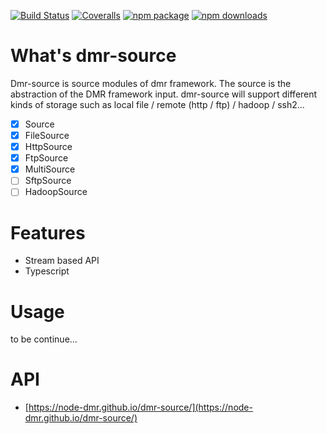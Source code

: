 [![Build Status](https://travis-ci.org/node-dmr/dmr-source.svg?branch=master)](https://travis-ci.org/node-dmr/dmr-source)
[![Coveralls](https://img.shields.io/coveralls/node-dmr/dmr-source.svg)](https://coveralls.io/github/node-dmr/dmr-source)
[![npm package](https://img.shields.io/npm/v/dmr-source.svg)](https://www.npmjs.org/package/dmr-source)
[![npm downloads](http://img.shields.io/npm/dm/dmr-source.svg)](https://www.npmjs.org/package/dmr-source)


# What's dmr-source

Dmr-source is source modules of dmr framework.
The source is the abstraction of the DMR framework input.
dmr-source will support different kinds of storage such as local file / remote (http / ftp) / hadoop / ssh2...

- [x] Source
- [x] FileSource
- [x] HttpSource
- [x] FtpSource
- [x] MultiSource
- [ ] SftpSource
- [ ] HadoopSource

# Features
- Stream based API
- Typescript

# Usage

to be continue...

# API

* [https://node-dmr.github.io/dmr-source/](https://node-dmr.github.io/dmr-source/)
